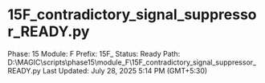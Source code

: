 # 15F_contradictory_signal_suppressor_READY.py

Phase: 15
Module: F
Prefix: 15F_
Status: Ready
Path: D:\MAGIC\scripts\phase15\module_F\15F_contradictory_signal_suppressor_READY.py
Last Updated: July 28, 2025 5:14 PM (GMT+5:30)
